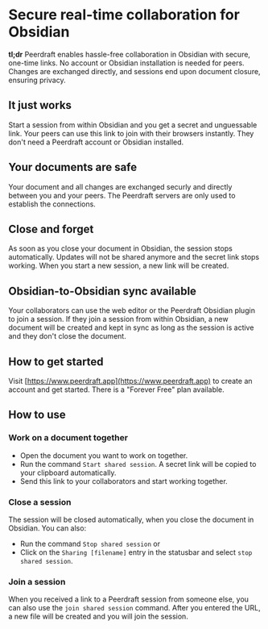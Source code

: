 # Secure real-time collaboration for Obsidian

**tl;dr** Peerdraft enables hassle-free collaboration in Obsidian with secure, one-time links. No account or Obsidian installation is needed for peers. Changes are exchanged directly, and sessions end upon document closure, ensuring privacy.

## It just works

Start a session from within Obsidian and you get a secret and unguessable link. Your peers can use this link to join with their browsers instantly. They don't need a Peerdraft account or Obsidian installed.

## Your documents are safe

Your document and all changes are exchanged securly and directly between you and your peers. The Peerdraft servers are only used to establish the connections.

## Close and forget

As soon as you close your document in Obsidian, the session stops automatically. Updates will not be shared anymore and the secret link stops working. When you start a new session, a new link will be created.

## Obsidian-to-Obsidian sync available

Your collaborators can use the web editor or the Peerdraft Obsidian plugin to join a session. If they join a session from within Obsidian, a new document will be created and kept in sync as long as the session is active and they don't close the document.

## How to get started

Visit [https://www.peerdraft.app](https://www.peerdraft.app) to create an account and get started. There is a "Forever Free" plan available.

## How to use

### Work on a document together

* Open the document you want to work on together.
* Run the command `Start shared session`. A secret link will be copied to your clipboard automatically.
* Send this link to your collaborators and start working together.

### Close a session

The session will be closed automatically, when you close the document in Obsidian. You can also:

* Run the command `Stop shared session` or
* Click on the `Sharing [filename]` entry in the statusbar and select `stop shared session`.

### Join a session

When you received a link to a Peerdraft session from someone else, you can also use the `join shared session` command. After you entered the URL, a new file will be created and you will join the session.